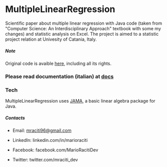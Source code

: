 # MultipleLinearRegression

Scientific  paper  about  multiple  linear  regression  with  Java  code  (taken  from  "Computer  Science:  An  Interdisciplinary  Approach"  textbook  with  some  my  changes) and statistic analysis on Excel. The project is aimed to a statistic project relation at Univesity of Catania, Italy.

##### Note

Original code is avaible [here], including all its rights.

### Please read documentation (italian) at [docs]

### Tech

MultipleLinearRegression uses [JAMA], a basic linear algebra package for Java.

##### Contacts

 - Email: mraciti96@gmail.com
 - LinkedIn: linkedin.com/in/marioraciti
 - Facebook: facebook.com/MarioRacitiDev
 - Twitter: twitter.com/mraciti_dev


   [docs]: <https://github.com/zMrDevJ/MultipleLinearRegression/blob/master/docs/REGRESSIONE%20LINEARE%20MULTIPLA.pdf>
   [JAMA]: <https://math.nist.gov/javanumerics/jama/>
   [here]: <https://introcs.cs.princeton.edu/java/97data/MultipleLinearRegression.java.html>
